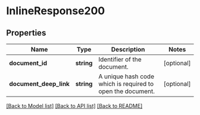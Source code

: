 # InlineResponse200

## Properties
Name | Type | Description | Notes
------------ | ------------- | ------------- | -------------
**document_id** | **string** | Identifier of the document. | [optional] 
**document_deep_link** | **string** | A unique hash code which is required to open the document. | [optional] 

[[Back to Model list]](../../README.md#documentation-for-models) [[Back to API list]](../../README.md#documentation-for-api-endpoints) [[Back to README]](../../README.md)

